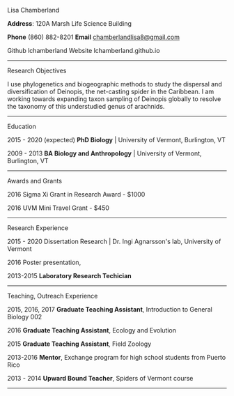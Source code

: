 Lisa Chamberland

**Address**: 120A Marsh Life Science Building

**Phone** (860) 882-8201     **Email** chamberlandlisa8@gmail.com

Github lchamberland     Website lchamberland.github.io 

---

Research Objectives

I use phylogenetics and biogeographic methods to study the dispersal and diversification of Deinopis, the net-casting spider in the Caribbean. I am working towards expanding taxon sampling of Deinopis globally to resolve the taxonomy of this understudied genus of arachnids.

---

Education

2015 - 2020 (expected)	**PhD Biology**  | University of Vermont, Burlington, VT

2009 - 2013 				**BA Biology and Anthropology** | University of Vermont, Burlington, VT

---

Awards and Grants

2016					Sigma Xi Grant in Research Award - $1000

2016					UVM Mini Travel Grant - $450

---

Research Experience

2015 - 2020				Dissertation Research | Dr. Ingi Agnarsson's lab, University of Vermont	

2016					Poster presentation, 

2013-2015				**Laboratory Research Techician**

---

Teaching, Outreach Experience

2015, 2016, 2017			**Graduate Teaching Assistant**, Introduction to General Biology 002

2016					**Graduate Teaching Assistant**, Ecology and Evolution

2015 					**Graduate Teaching Assistant**, Field Zoology

2013-2016				**Mentor**, Exchange program for high school students from Puerto Rico

2013 - 2014				**Upward Bound Teacher**, Spiders of Vermont course

---







































 



